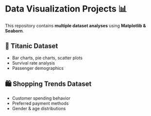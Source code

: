 # Data Visualization Projects 📊  

This repository contains **multiple dataset analyses** using **Matplotlib & Seaborn**.  

## 🚢 Titanic Dataset  
- Bar charts, pie charts, scatter plots  
- Survival rate analysis  
- Passenger demographics  

## 🛍️ Shopping Trends Dataset  
- Customer spending behavior  
- Preferred payment methods  
- Gender & age distributions  
